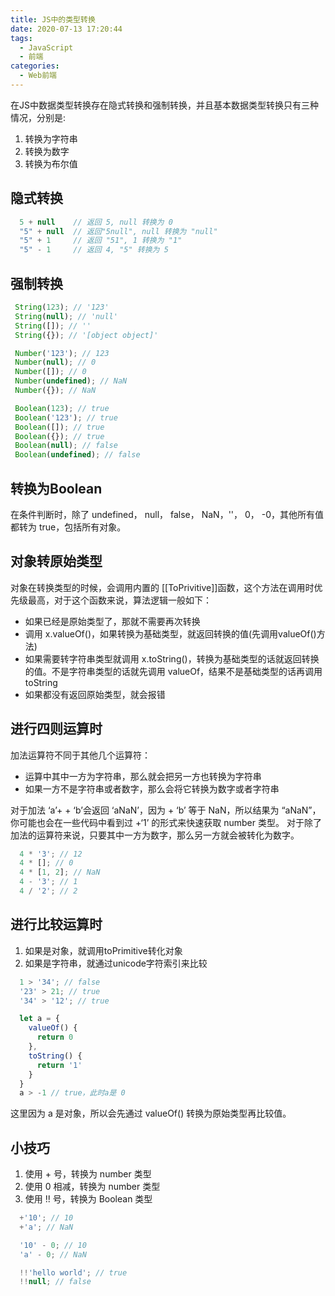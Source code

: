 ```yaml
---
title: JS中的类型转换
date: 2020-07-13 17:20:44
tags:
  - JavaScript
  - 前端
categories:
  - Web前端
---
```

在JS中数据类型转换存在隐式转换和强制转换，并且基本数据类型转换只有三种情况，分别是:
1. 转换为字符串
2. 转换为数字
3. 转换为布尔值

## 隐式转换
  ```JavaScript
    5 + null    // 返回 5, null 转换为 0
    "5" + null  // 返回"5null", null 转换为 "null"
    "5" + 1     // 返回 "51", 1 转换为 "1"  
    "5" - 1     // 返回 4, "5" 转换为 5
  ```

## 强制转换
 ```JavaScript
  String(123); // '123'
  String(null); // 'null'
  String([]); // ''
  String({}); // '[object object]'

  Number('123'); // 123
  Number(null); // 0
  Number([]); // 0
  Number(undefined); // NaN
  Number({}); // NaN

  Boolean(123); // true
  Boolean('123'); // true
  Boolean([]); // true
  Boolean({}); // true
  Boolean(null); // false
  Boolean(undefined); // false
 ```

## 转换为Boolean
 在条件判断时，除了 undefined， null， false， NaN，''， 0， -0，其他所有值都转为 true，包括所有对象。

## 对象转原始类型
对象在转换类型的时候，会调用内置的 [[ToPrivitive]]函数，这个方法在调用时优先级最高，对于这个函数来说，算法逻辑一般如下：

* 如果已经是原始类型了，那就不需要再次转换
* 调用 x.valueOf()，如果转换为基础类型，就返回转换的值(先调用valueOf()方法)
* 如果需要转字符串类型就调用 x.toString()，转换为基础类型的话就返回转换的值。不是字符串类型的话就先调用 valueOf，结果不是基础类型的话再调用 toString
* 如果都没有返回原始类型，就会报错

## 进行四则运算时
加法运算符不同于其他几个运算符：
* 运算中其中一方为字符串，那么就会把另一方也转换为字符串
* 如果一方不是字符串或者数字，那么会将它转换为数字或者字符串

对于加法 ‘a’+ + ‘b’会返回 ‘aNaN’，因为 + ‘b’ 等于 NaN，所以结果为 “aNaN”，你可能也会在一些代码中看到过 +‘1’ 的形式来快速获取 number 类型。
对于除了加法的运算符来说，只要其中一方为数字，那么另一方就会被转化为数字。

  ```JavaScript
    4 * '3'; // 12
    4 * []; // 0
    4 * [1, 2]; // NaN
    4 - '3'; // 1
    4 / '2'; // 2
  ```

## 进行比较运算时
1. 如果是对象，就调用toPrimitive转化对象
2. 如果是字符串，就通过unicode字符索引来比较

  ```JavaScript
    1 > '34'; // false
    '23' > 21; // true
    '34' > '12'; // true

    let a = {
      valueOf() {
        return 0
      },
      toString() {
        return '1'
      }
    }
    a > -1 // true，此时a是 0
  ```
  这里因为 a 是对象，所以会先通过 valueOf() 转换为原始类型再比较值。

## 小技巧
1. 使用 + 号，转换为 number 类型
2. 使用 0 相减，转换为 number 类型
3. 使用 !! 号，转换为 Boolean 类型

  ```JavaScript
    +'10'; // 10
    +'a'; // NaN

    '10' - 0; // 10
    'a' - 0; // NaN

    !!'hello world'; // true
    !!null; // false
  ```